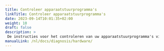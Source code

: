 ```yaml
---
title: Controleer apparaatstuurprogramma's
linkTitle: Controleer apparaatstuurprogramma's
date: 2023-09-14T10:01:35+02:00
weight: 10
draft: false
description: >
 De instructies voor het controleren van uw apparaatstuurprogramma's vindt u hier
manualLink: /nl/docs/diagnosis/hardware/
---
```

